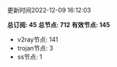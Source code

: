 更新时间2022-12-09 16:12:03

**总订阅: 45**
**总节点: 712**
**有效节点: 145**
- v2ray节点: 141
- trojan节点: 3
- ss节点: 1
